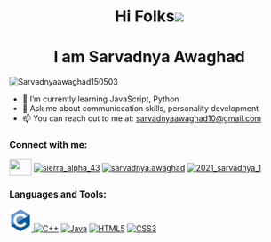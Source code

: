 <h1 align="center">Hi Folks<img src="https://raw.githubusercontent.com/MartinHeinz/MartinHeinz/master/wave.gif" width="30px">
<h1 align="center">I am Sarvadnya Awaghad</h1>

<p align="left"> <img src="https://komarev.com/ghpvc/?username=Sarvadnyaawaghad150503&label=Profile%20views&color=3382ed&style=for-the-badge&label=VISITORS" alt="Sarvadnyaawaghad150503" /> </p>
  
- 🌱 I’m currently learning JavaScript, Python
- 💬 Ask me about communiccation skills, personality development
- 📫 You can reach out to me at: sarvadnyaawaghad10@gmail.com

<h3 align="left">Connect with me:</h3>
<p align="left">
<a href="https://www.linkedin.com/in/sarvadnya-awaghad-369411249/" target="blank"><img align="center" src="https://raw.githubusercontent.com/rahuldkjain/github-profile-readme-generator/master/src/images/icons/Social/linked-in-alt.svg"sarvadnya-awaghad" height="30" width="40" /></a>
<a href="https://www.instagram.com/sierra_alpha_43/" target="blank"><img align="center" src="https://raw.githubusercontent.com/rahuldkjain/github-profile-readme-generator/master/src/images/icons/Social/instagram.svg" alt="sierra_alpha_43" height="30" width="40" /></a>  
  <a href="https://www.facebook.com/sarvadnya.awaghad.9/" target="blank"><img align="center" src="https://raw.githubusercontent.com/rahuldkjain/github-profile-readme-generator/master/src/images/icons/Social/facebook.svg" alt="sarvadnya.awaghad" height="30" width="40" /></a>
  <a href="https://www.hackerrank.com/2021_sarvadnya_1" target="blank"><img align="center" src="https://raw.githubusercontent.com/rahuldkjain/github-profile-readme-generator/master/src/images/icons/Social/hackerrank.svg" alt="2021_sarvadnya_1" height="30" width="40" /></a>
</p>
<p align="left">
  <h3 align="left">Languages and Tools:</h3>
  </a> <a href="https://www.cprogramming.com/" target="_blank" rel="noreferrer"> <img src="https://raw.githubusercontent.com/devicons/devicon/master/icons/c/c-original.svg" alt="c" width="40" height="40"/> </a>
<a href="https://docs.microsoft.com/en-us/cpp/?view=msvc-170" target="_blank" rel="noreferrer"><img src="https://raw.githubusercontent.com/danielcranney/readme-generator/main/public/icons/skills/cplusplus-colored.svg" width="36" height="36" alt="C++" /></a>
  <a href="https://www.oracle.com/java/" target="_blank" rel="noreferrer"><img src="https://raw.githubusercontent.com/danielcranney/readme-generator/main/public/icons/skills/java-colored.svg" width="36" height="36" alt="Java" /></a>
 <a href="https://developer.mozilla.org/en-US/docs/Glossary/HTML5" target="_blank" rel="noreferrer"><img src="https://raw.githubusercontent.com/danielcranney/readme-generator/main/public/icons/skills/html5-colored.svg" width="36" height="36" alt="HTML5" /></a>
  <a href="https://www.w3.org/TR/CSS/#css" target="_blank" rel="noreferrer"><img src="https://raw.githubusercontent.com/danielcranney/readme-generator/main/public/icons/skills/css3-colored.svg" width="36" height="36" alt="CSS3" /></a>
<!--
**Sarvadnyaawaghad150503/Sarvadnyaawaghad150503** is a ✨ _special_ ✨ repository because its `README.md` (this file) appears on your GitHub profile.

Here are some ideas to get you started:

